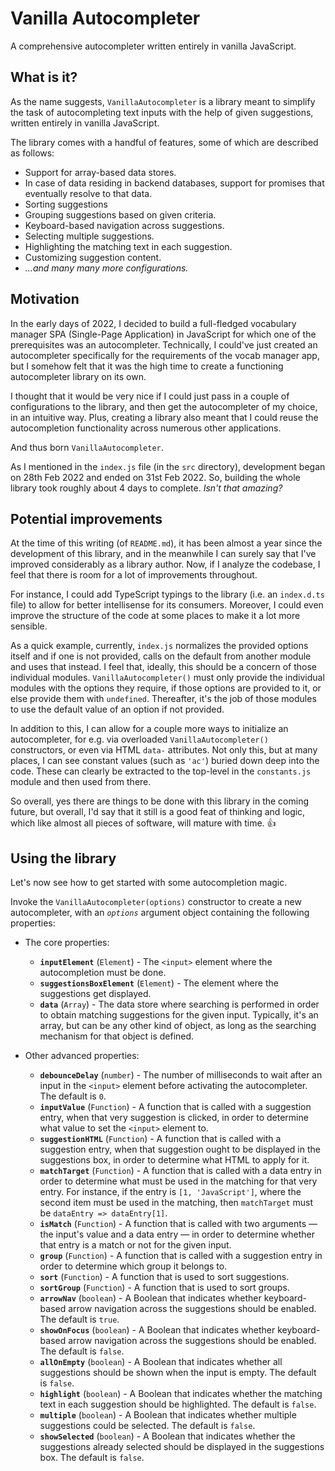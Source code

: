 # Vanilla Autocompleter

A comprehensive autocompleter written entirely in vanilla JavaScript.

## What is it?

As the name suggests, `VanillaAutocompleter` is a library meant to simplify the task of autocompleting text inputs with the help of given suggestions, written entirely in vanilla JavaScript.

The library comes with a handful of features, some of which are described as follows:

- Support for array-based data stores.
- In case of data residing in backend databases, support for promises that eventually resolve to that data.
- Sorting suggestions
- Grouping suggestions based on given criteria.
- Keyboard-based navigation across suggestions.
- Selecting multiple suggestions.
- Highlighting the matching text in each suggestion.
- Customizing suggestion content.
- _...and many many more configurations._

## Motivation

In the early days of 2022, I decided to build a full-fledged vocabulary manager SPA (Single-Page Application) in JavaScript for which one of the prerequisites was an autocompleter. Technically, I could've just created an autocompleter specifically for the requirements of the vocab manager app, but I somehow felt that it was the high time to create a functioning autocompleter library on its own.

I thought that it would be very nice if I could just pass in a couple of configurations to the library, and then get the autocompleter of my choice, in an intuitive way. Plus, creating a library also meant that I could reuse the autocompletion functionality across numerous other applications.

And thus born `VanillaAutocompleter`.

As I mentioned in the `index.js` file (in the `src` directory), development began on 28th Feb 2022 and ended on 31st Feb 2022. So, building the whole library took roughly about 4 days to complete. _Isn't that amazing?_

## Potential improvements

At the time of this writing (of `README.md`), it has been almost a year since the development of this library, and in the meanwhile I can surely say that I've improved considerably as a library author. Now, if I analyze the codebase, I feel that there is room for a lot of improvements throughout.

For instance, I could add TypeScript typings to the library (i.e. an `index.d.ts` file) to allow for better intellisense for its consumers. Moreover, I could even improve the structure of the code at some places to make it a lot more sensible.

As a quick example, currently, `index.js` normalizes the provided options itself and if one is not provided, calls on the default from another module and uses that instead. I feel that, ideally, this should be a concern of those individual modules. `VanillaAutocompleter()` must only provide the individual modules with the options they require, if those options are provided to it, or else provide them with `undefined`. Thereafter, it's the job of those modules to use the default value of an option if not provided.

In addition to this, I can allow for a couple more ways to initialize an autocompleter, for e.g. via overloaded `VanillaAutocompleter()` constructors, or even via HTML `data-` attributes. Not only this, but at many places, I can see constant values (such as `'ac'`) buried down deep into the code. These can clearly be extracted to the top-level in the `constants.js` module and then used from there.

So overall, yes there are things to be done with this library in the coming future, but overall, I'd say that it still is a good feat of thinking and logic, which like almost all pieces of software, will mature with time. 👍

## Using the library

Let's now see how to get started with some autocompletion magic.

Invoke the `VanillaAutocompleter(options)` constructor to create a new autocompleter, with an _`options`_ argument object containing the following properties:

- The core properties:
  - **`inputElement`** (`Element`) - The `<input>` element where the autocompletion must be done.
  - **`suggestionsBoxElement`** (`Element`) - The element where the suggestions get displayed.
  - **`data`** (`Array`) - The data store where searching is performed in order to obtain matching suggestions for the given input. Typically, it's an array, but can be any other kind of object, as long as the searching mechanism for that object is defined.

- Other advanced properties:
  - **`debounceDelay`** (`number`) - The number of milliseconds to wait after an input in the `<input>` element before activating the autocompleter. The default is `0`.
  - **`inputValue`** (`Function`) - A function that is called with a suggestion entry, when that very suggestion is clicked, in order to determine what value to set the `<input>` element to.
  - **`suggestionHTML`** (`Function`) - A function that is called with a suggestion entry, when that suggestion ought to be displayed in the suggestions box, in order to determine what HTML to apply for it.
  - **`matchTarget`** (`Function`) - A function that is called with a data entry in order to determine what must be used in the matching for that very entry. For instance, if the entry is `[1, 'JavaScript']`, where the second item must be used in the matching, then `matchTarget` must be `dataEntry => dataEntry[1]`.
  - **`isMatch`** (`Function`) - A function that is called with two arguments — the input's value and a data entry — in order to determine whether that entry is a match or not for the given input.
  - **`group`** (`Function`) - A function that is called with a suggestion entry in order to determine which group it belongs to.
  - **`sort`** (`Function`) - A function that is used to sort suggestions.
  - **`sortGroup`** (`Function`) - A function that is used to sort groups.
  - **`arrowNav`** (`boolean`) - A Boolean that indicates whether keyboard-based arrow navigation across the suggestions should be enabled. The default is `true`.
  - **`showOnFocus`** (`boolean`) - A Boolean that indicates whether keyboard-based arrow navigation across the suggestions should be enabled. The default is `false`.
  - **`allOnEmpty`** (`boolean`) - A Boolean that indicates whether all suggestions should be shown when the input is empty. The default is `false`.
  - **`highlight`** (`boolean`) - A Boolean that indicates whether the matching text in each suggestion should be highlighted. The default is `false`.
  - **`multiple`** (`boolean`) - A Boolean that indicates whether multiple suggestions could be selected. The default is `false`.
  - **`showSelected`** (`boolean`) - A Boolean that indicates whether the suggestions already selected should be displayed in the suggestions box. The default is `false`.



